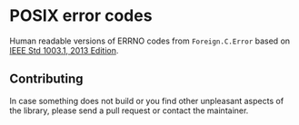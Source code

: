 POSIX error codes
================

Human readable versions of ERRNO codes from `Foreign.C.Error` based on [IEEE Std 1003.1, 2013 Edition](http://pubs.opengroup.org/onlinepubs/9699919799/basedefs/errno.h.html).

Contributing
------------

In case something does not build or you find other unpleasant aspects of the library, please send a pull request or contact the maintainer.
